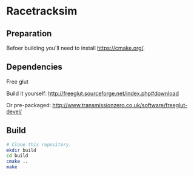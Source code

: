 Racetracksim
============


Preparation
-----------

Befoer building you'll need to install https://cmake.org/.

Dependencies
------------

Free glut

Build it yourself:
http://freeglut.sourceforge.net/index.php#download

Or pre-packaged:
http://www.transmissionzero.co.uk/software/freeglut-devel/


Build
-----

```bash
# Clone this repository.
mkdir build
cd build
cmake ..
make
```

